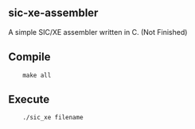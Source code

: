 sic-xe-assembler
----------------
A simple SIC/XE assembler written in C. (Not Finished)

## Compile
```
    make all
```

## Execute
```
    ./sic_xe filename
```
